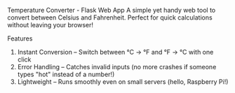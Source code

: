 Temperature Converter - Flask Web App
A simple yet handy web tool to convert between Celsius and Fahrenheit. Perfect for quick calculations without leaving your browser!

Features
1) Instant Conversion – Switch between °C → °F and °F → °C with one click
2) Error Handling – Catches invalid inputs (no more crashes if someone types "hot" instead of a number!)
3) Lightweight – Runs smoothly even on small servers (hello, Raspberry Pi!)

